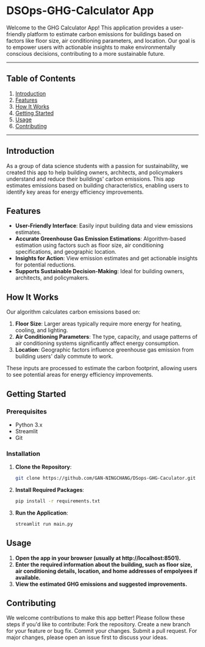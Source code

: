# DSOps-GHG-Calculator App

Welcome to the GHG Calculator App! This application provides a user-friendly platform to estimate carbon emissions for buildings based on factors like floor size, air conditioning parameters, and location. Our goal is to empower users with actionable insights to make environmentally conscious decisions, contributing to a more sustainable future.

---

## Table of Contents
1. [Introduction](#introduction)
2. [Features](#features)
3. [How It Works](#how-it-works)
4. [Getting Started](#getting-started)
5. [Usage](#usage)
6. [Contributing](#contributing)

---

## Introduction
As a group of data science students with a passion for sustainability, we created this app to help building owners, architects, and policymakers understand and reduce their buildings' carbon emissions. This app estimates emissions based on building characteristics, enabling users to identify key areas for energy efficiency improvements.

## Features
- **User-Friendly Interface**: Easily input building data and view emissions estimates.
- **Accurate Greenhouse Gas Emission Estimations**: Algorithm-based estimation using factors such as floor size, air conditioning specifications, and geographic location.
- **Insights for Action**: View emission estimates and get actionable insights for potential reductions.
- **Supports Sustainable Decision-Making**: Ideal for building owners, architects, and policymakers.

## How It Works
Our algorithm calculates carbon emissions based on:
1. **Floor Size**: Larger areas typically require more energy for heating, cooling, and lighting.
2. **Air Conditioning Parameters**: The type, capacity, and usage patterns of air conditioning systems significantly affect energy consumption.
3. **Location**: Geographic factors influence greenhouse gas emission from building users' daily commute to work.

These inputs are processed to estimate the carbon footprint, allowing users to see potential areas for energy efficiency improvements.

## Getting Started

### Prerequisites
- Python 3.x
- Streamlit
- Git

### Installation
1. **Clone the Repository**:
   ```bash
   git clone https://github.com/GAN-NINGCHANG/DSops-GHG-Caculator.git
   
2. **Install Required Packages**:
   ```bash
   pip install -r requirements.txt

3. **Run the Application**:
   ```bash
   streamlit run main.py

## Usage
1. **Open the app in your browser (usually at http://localhost:8501).**
2. **Enter the required information about the building, such as floor size, air conditioning details, location, and home addresses of empolyees if available.**
3. **View the estimated GHG emissions and suggested improvements.**

## Contributing
   We welcome contributions to make this app better! Please follow these steps if you'd like to contribute:
   Fork the repository.
   Create a new branch for your feature or bug fix.
   Commit your changes.
   Submit a pull request.
   For major changes, please open an issue first to discuss your ideas.
   
